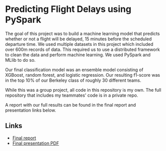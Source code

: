 # Predicting Flight Delays using PySpark

The goal of this project was to build a machine learning model that predicts whether or not a flight will be delayed, 15 minutes before the scheduled departure time. We used multiple datasets in this project which included over 600m records of data. This required us to use a distributed framework to clean the data and perform machine learning. We used PySpark and MLlib to do so. 

Our final classification model was an ensemble model consisting of XGBoost, random forest, and logistic regression. Our resulting f1-score was in the top 10% of our Berkeley class of roughly 30 different teams. 

While this was a group project, all code in this repository is my own. The full repository that includes my teammates' code is in a private repo. 

A report with our full results can be found in the final report and presentation links below.

## Links

- [Final report](https://github.com/trevor-johnson/flight_delays/blob/master/final_report.ipynb)
- [Final presentation PDF](https://github.com/trevor-johnson/flight_delays/blob/master/presentation_of_results.pdf)

